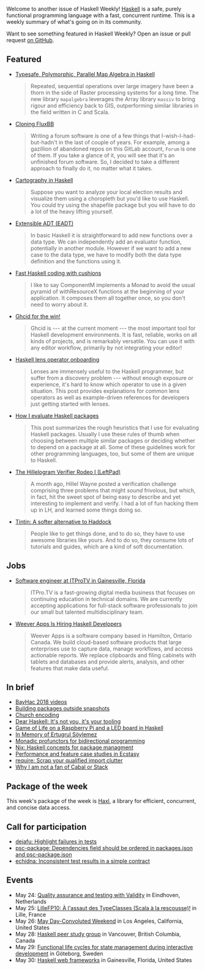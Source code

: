 <!-- 2018-05-24 -->

Welcome to another issue of Haskell Weekly!
[Haskell](https://haskell-lang.org) is a safe, purely functional programming language with a fast, concurrent runtime.
This is a weekly summary of what's going on in its community.

Want to see something featured in Haskell Weekly?
Open an issue or pull request [on GitHub](https://github.com/haskellweekly/haskellweekly.github.io).

## Featured

-   [Typesafe, Polymorphic, Parallel Map Algebra in Haskell](https://www.fosskers.ca/blog/mapalgebra-en.html)

    > Repeated, sequential operations over large imagery have been a thorn in the side of Raster processing systems for a long time. The new library `mapalgebra` leverages the Array library `massiv` to bring rigour and efficiency back to GIS, outperforming similar libraries in the field written in C and Scala.

-   [Cloning FluxBB](https://siskam.link/2018-04-14-cloning-fluxbb.html)

    > Writing a forum software is one of a few things that I-wish-I-had-but-hadn't in the last of couple of years. For example, among a gazillion of abandoned repos on this GitLab account, `Forum` is one of them. If you take a glance of it, you will see that it's an unfinished forum software. So, I decided to take a different approach to finally do it, no matter what it takes.

-   [Cartography in Haskell](https://idontgetoutmuch.wordpress.com/2018/05/19/cartography-in-haskell/)

    > Suppose you want to analyze your local election results and visualize them using a choropleth but you'd like to use Haskell. You could try using the shapefile package but you will have to do a lot of the heavy lifting yourself.

-   [Extensible ADT (EADT)](http://hsyl20.fr/home/posts/2018-05-22-extensible-adt.html)

    > In basic Haskell it is straightforward to add new functions over a data type. We can independently add an evaluator function, potentially in another module. However if we want to add a new case to the data type, we have to modify both the data type definition and the functions using it.

-   [Fast Haskell coding with cushions](https://blog.roman-gonzalez.ca/post/174140457777/fast-haskell-coding-with-cushions)

    > I like to say ComponentM implements a Monad to avoid the usual pyramid of withResourceX functions at the beginning of your application. It composes them all together once, so you don't need to worry about it.

-   [Ghcid for the win!](https://www.parsonsmatt.org/2018/05/19/ghcid_for_the_win.html)

    > Ghcid is --- at the current moment --- the most important tool for Haskell development environments. It is fast, reliable, works on all kinds of projects, and is remarkably versatile. You can use it with any editor workflow, primarily by not integrating your editor!

-   [Haskell lens operator onboarding](https://medium.com/urbint-engineering/haskell-lens-operator-onboarding-a235481e8fac)

    > Lenses are immensely useful to the Haskell programmer, but suffer from a discovery problem --- without enough exposure or experience, it's hard to know which operator to use in a given situation. This post provides explanations for common lens operators as well as example-driven references for developers just getting started with lenses.

-   [How I evaluate Haskell packages](http://www.haskellforall.com/2018/05/how-i-evaluate-haskell-packages.html)

    > This post summarizes the rough heuristics that I use for evaluating Haskell packages. Usually I use these rules of thumb when choosing between multiple similar packages or deciding whether to depend on a package at all. Some of these guidelines work for other programming languages, too, but some of them are unique to Haskell.

-   [The Hillelogram Verifier Rodeo I (LeftPad)](https://ucsd-progsys.github.io/liquidhaskell-blog/2018/05/17/hillel-verifier-rodeo-I-leftpad.lhs/)

    > A month ago, Hillel Wayne posted a verification challenge comprising three problems that might *sound* frivolous, but which, in fact, hit the sweet spot of being easy to describe and yet interesting to implement and verify. I had a lot of fun hacking them up in LH, and learned some things doing so.

-   [Tintin: A softer alternative to Haddock](https://theam.github.io/tintin/)

    > People like to get things done, and to do so, they have to use awesome libraries like yours. And to do so, they consume lots of tutorials and guides, which are a kind of soft documentation.

## Jobs

-   [Software engineer at ITProTV in Gainesville, Florida](https://functionaljobs.com/jobs/9080-software-engineer-developer-at-itprotv)

    > ITPro.TV is a fast-growing digital media business that focuses on continuing education in technical domains. We are currently accepting applications for full-stack software professionals to join our small but talented multidisciplinary team.

-   [Weever Apps Is Hiring Haskell Developers](https://np.reddit.com/r/haskell/comments/8lk1hh/weever_apps_is_hiring_haskell_developers/)

    > Weever Apps is a software company based in Hamilton, Ontario Canada. We build cloud-based software products that large enterprises use to capture data, manage workflows, and access actionable reports. We replace clipboards and filing cabinets with tablets and databases and provide alerts, analysis, and other features that make data useful.

## In brief

-   [BayHac 2018 videos](https://www.youtube.com/playlist?list=PL5lgjzYOvyYMvAEXok1tLpBBtOOlfBYIU)
-   [Building packages outside snapshots](https://www.snoyman.com/blog/2018/05/building-packages-outside-snapshots)
-   [Church encoding](http://blog.ploeh.dk/2018/05/22/church-encoding/)
-   [Dear Haskell: It's not you, it's your tooling](https://avi-d-coder.github.io/post/dear_haskell/)
-   [Game of Life on a Raspberry Pi and a LED board in Haskell](https://trandi.wordpress.com/2018/05/22/game-of-life-on-a-raspberry-pi-and-a-led-board-in-haskell/)
-   [In Memory of Ertugrul S&#xf6;ylemez](https://blog.jle.im/entry/in-memory-of-ertugrul-soylemez.html)
-   [Monadic profunctors for bidirectional programming](https://blog.poisson.chat/posts/2017-01-01-monadic-profunctors.html)
-   [Nix: Haskell concepts for package managment](https://mmhaskell.com/blog/2018/5/21/nix-haskell-concepts-for-package-managment)
-   [Performance and feature case studies in Ecstasy](http://reasonablypolymorphic.com/blog/ecstasy-case-study/)
-   [require: Scrap your qualified import clutter](https://theam.github.io/require/)
-   [Why I am not a fan of Cabal or Stack](http://www.rntz.net/post/2018-05-18-why-i-am-not-a-fan-of-stack.html)

## Package of the week

This week's package of the week is [Haxl](https://hackage.haskell.org/package/haxl-2.0.0.0),
a library for efficient, concurrent, and concise data access.

## Call for participation

-   [dejafu: Highlight failures in tests](https://github.com/barrucadu/dejafu/issues/259)
-   [psc-package: Dependencies field should be ordered in packages.json and psc-package.json](https://github.com/purescript/psc-package/issues/107)
-   [echidna: Inconsistent test results in a simple contract](https://github.com/trailofbits/echidna/issues/51)

## Events

-   May 24: [Quality assurance and testing with Validity](https://www.meetup.com/Eindhoven-Haskell-Meetup/events/250768106/) in Eindhoven, Netherlands
-   May 25: [LilleFP10: &#xc0; l'assaut des TypeClasses (Scala &#xe0; la rescousse)!](https://www.meetup.com/Lille-FP/events/250297947/) in Lille, France
-   May 26: [May Day-Convoluted Weekend](https://www.meetup.com/LA-PureScript/events/250215566/) in Los Angeles, California, United States
-   May 28: [Haskell peer study group](https://www.meetup.com/Vancouver-Functional-Programmers/events/250831132/) in Vancouver, British Columbia, Canada
-   May 29: [Functional life cycles for state management during interactive development](https://www.meetup.com/got-lambda/events/250803906/) in G&#xf6;teborg, Sweden
-   May 30: [Haskell web frameworks](https://www.meetup.com/Gainesville-Functional-Programming-Meetup/events/250556201/) in Gainesville, Florida, United States

